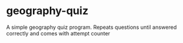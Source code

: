 # geography-quiz
A simple geography quiz program. 
Repeats questions until answered correctly
and comes with attempt counter
